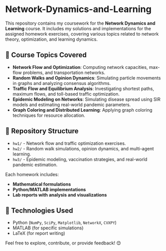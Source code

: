 # Network-Dynamics-and-Learning

This repository contains my coursework for the **Network Dynamics and Learning** course. It includes my solutions and implementations for the assigned homework exercises, covering various topics related to network theory, optimization, and learning dynamics.

## 📌 Course Topics Covered
- **Network Flow and Optimization**: Computing network capacities, max-flow problems, and transportation networks.
- **Random Walks and Opinion Dynamics**: Simulating particle movements in graphs and analyzing consensus algorithms.
- **Traffic Flow and Equilibrium Analysis**: Investigating shortest paths, maximum flows, and toll-based traffic optimization.
- **Epidemic Modeling on Networks**: Simulating disease spread using SIR models and estimating real-world pandemic parameters.
- **Graph Coloring and Distributed Learning**: Applying graph coloring techniques for resource allocation.

## 📂 Repository Structure
- `hw1/` - Network flow and traffic optimization exercises.
- `hw2/` - Random walk simulations, opinion dynamics, and multi-agent learning.
- `hw3/` - Epidemic modeling, vaccination strategies, and real-world pandemic estimation.

Each homework includes:
- **Mathematical formulations**
- **Python/MATLAB implementations**
- **Lab reports with analysis and visualizations**

## 🚀 Technologies Used
- Python (`NumPy`, `SciPy`, `Matplotlib`, `NetworkX`, `CVXPY`)
- MATLAB (for specific simulations)
- LaTeX (for report writing)

Feel free to explore, contribute, or provide feedback! 😊
